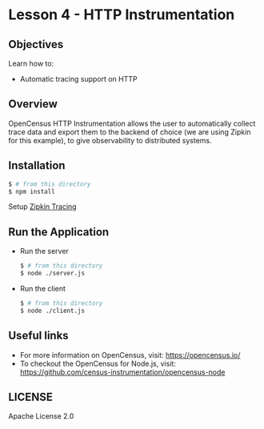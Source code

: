 # Lesson 4 -  HTTP Instrumentation

## Objectives

Learn how to:

* Automatic tracing support on HTTP

##  Overview

OpenCensus HTTP Instrumentation allows the user to automatically collect trace data and export them to the backend of choice (we are using Zipkin for this example), to give observability to distributed systems.

## Installation

```sh
$ # from this directory
$ npm install
```

Setup [Zipkin Tracing](https://opencensus.io/codelabs/zipkin/#0)

## Run the Application

 - Run the server

   ```sh
   $ # from this directory
   $ node ./server.js
   ```

 - Run the client

   ```sh
   $ # from this directory
   $ node ./client.js
   ```

## Useful links
- For more information on OpenCensus, visit: <https://opencensus.io/>
- To checkout the OpenCensus for Node.js, visit: <https://github.com/census-instrumentation/opencensus-node>

## LICENSE

Apache License 2.0
